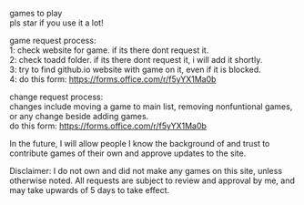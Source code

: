 games to play  
pls star if you use it a lot!  

game request process:  
1: check website for game. if its there dont request it.  
2: check toadd folder. if its there dont request it, i will add it shortly.  
3: try to find github.io website with game on it, even if it is blocked.  
4: do this form: https://forms.office.com/r/f5yYX1Ma0b

change request process:  
changes include moving a game to main list, removing nonfuntional games, or any change beside adding games.  
do this form: https://forms.office.com/r/f5yYX1Ma0b

In the future, I will allow people I know the background of and trust to contribute games of their own and approve updates to the site.

Disclaimer:
I do not own and did not make any games on this site, unless otherwise noted. All requests are subject to review and approval by me, and may take upwards of 5 days to take effect. 
